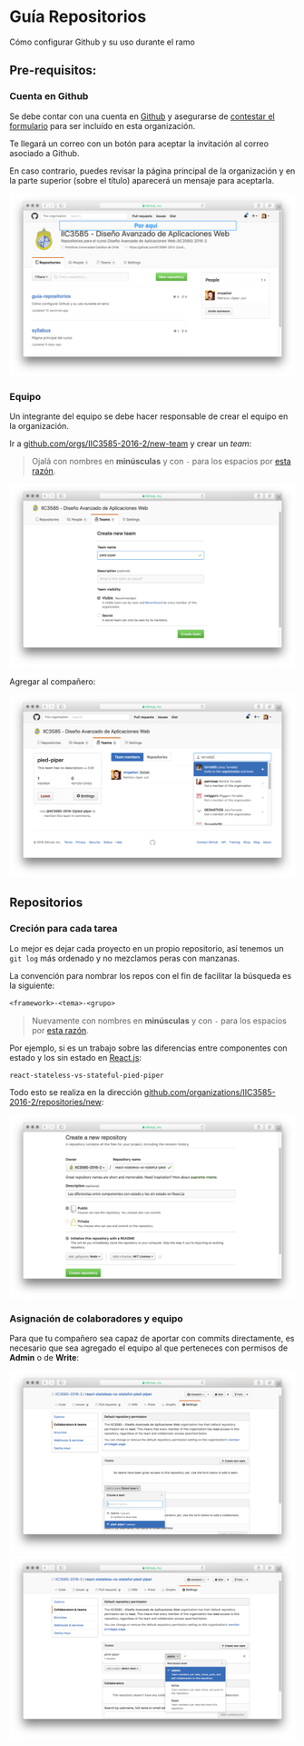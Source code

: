 # Guía Repositorios

Cómo configurar Github y su uso durante el ramo

## Pre-requisitos:

### Cuenta en Github

Se debe contar con una cuenta en [Github]() y asegurarse de [contestar el formulario](https://goo.gl/forms/ZsgRXHdMOf0i9act2) para ser incluído en esta organización.

Te llegará un correo con un botón para aceptar la invitación al correo asociado a Github.

En caso contrario, puedes revisar la página principal de la organización y en la parte superior (sobre el título) aparecerá un mensaje para aceptarla.

![main](./media/img1.png)

### Equipo

Un integrante del equipo se debe hacer responsable de crear el equipo en la organización.

Ir a [github.com/orgs/IIC3585-2016-2/new-team](https://github.com/orgs/IIC3585-2016-2/new-team) y crear un *team*:

> Ojalá con nombres en **minúsculas** y con `-` para los espacios por [esta razón](https://docs.npmjs.com/files/package.json#name).

![main](./media/img2.png)

Agregar al compañero:

![main](./media/img3.png)

## Repositorios

### Creción para cada tarea

Lo mejor es dejar cada proyecto en un propio repositorio, así tenemos un `git log` más ordenado y no mezclamos peras con manzanas.

La convención para nombrar los repos con el fin de facilitar la búsqueda es la siguiente:

```txt
<framework>-<tema>-<grupo>
```

> Nuevamente con nombres en **minúsculas** y con `-` para los espacios por [esta razón](https://docs.npmjs.com/files/package.json#name).

Por ejemplo, si es un trabajo sobre las diferencias entre componentes con estado y los sin estado en [React.js]():

```sh
react-stateless-vs-stateful-pied-piper
```

Todo esto se realiza en la dirección [github.com/organizations/IIC3585-2016-2/repositories/new](https://github.com/organizations/IIC3585-2016-2/repositories/new):

![main](./media/img4.png)

### Asignación de colaboradores y equipo

Para que tu compañero sea capaz de aportar con commits directamente, es necesario que sea agregado el equipo al que perteneces con permisos de **Admin** o de **Write**:

![main](./media/img5.png)
![main](./media/img6.png)
